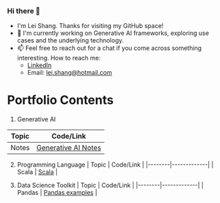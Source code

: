 ### Hi there 👋

<!--
**lshang0311/lshang0311** is a ✨ _special_ ✨ repository because its `README.md` (this file) appears on your GitHub profile.

Here are some ideas to get you started:

- 🔭 I’m currently working on ...
- 🌱 I’m currently learning ...
- 👯 I’m looking to collaborate on ...
- 🤔 I’m looking for help with ...
- 💬 Ask me about ...
- 📫 How to reach me: ...
- 😄 Pronouns: ...
- ⚡ Fun fact: ...
-->
- I'm Lei Shang. Thanks for visiting my GitHub space!
- 🔭 I'm currently working on Generative AI frameworks, exploring use cases and the underlying technology.
- 📫 Feel free to reach out for a chat if you come across something interesting. How to reach me:
     - [LinkedIn](https://www.linkedin.com/in/lei-shang-929590114/)
     - Email: lei.shang@hotmail.com

# Portfolio Contents

1. Generative AI
   
| Topic  | Code/Link   |
|--------|-------------|
| Notes  |   [Generative AI Notes](https://github.com/lshang0311/genai-notes)      |

2. Programming Language
| Topic  | Code/Link   |
|--------|-------------|
| Scala  |   [Scala](https://github.com/lshang0311/fun-with-weather-scala)    |

3. Data Science Toolkit
| Topic  | Code/Link   |
|--------|-------------|
| Pandas | [Pandas examples](https://github.com/lshang0311/pandas-examples)   |
